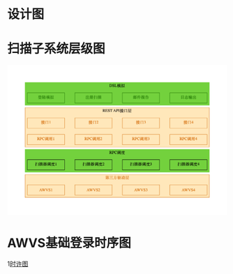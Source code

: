 # 设计图

# 扫描子系统层级图
![层级图](https://raw.githubusercontent.com/freebuf-friends/semaphore/master/doc/arch.png)


# AWVS基础登录时序图
1[时许图](https://raw.githubusercontent.com/freebuf-friends/semaphore/master/doc/sequence.png)
